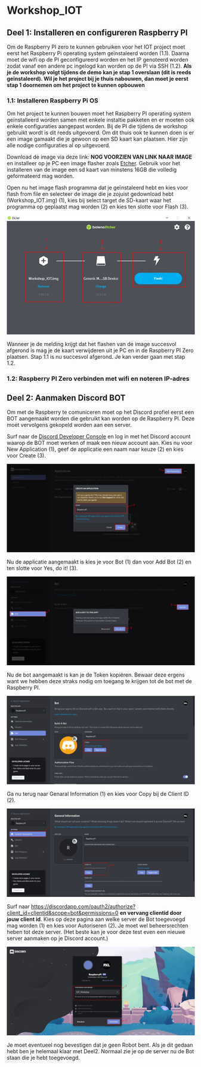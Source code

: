 # Workshop_IOT

## Deel 1: Installeren en configureren Raspberry PI
Om de Raspberry PI zero te kunnen gebruiken voor het IOT project moet eerst het Raspberry Pi operating system geïnstaleerd worden (1.1). Daarna moet de wifi op de PI geconfigureerd worden en het IP genoteerd worden zodat vanaf een andere pc ingelogd kan worden op de PI via SSH (1.2). **Als je de workshop volgt tijdens de demo kan je stap 1 overslaan (dit is reeds geïnstaleerd). Wil je het project bij je thuis nabouwen, dan moet je eerst stap 1 doornemen om het project te kunnen opbouwen**

### 1.1: Installeren Raspberry Pi OS

Om het project te kunnen bouwen moet het Raspberry PI operating system geïnstalleerd worden samen met enkele instaltie pakketen en er moeten ook enkele configuraties aangepast worden. Bij de PI die tijdens de workshop gebruikt wordt is dit reeds uitgevoerd. Om dit thuis ook te kunnen doen is er een image gamaakt die je gewoon op een SD kaart kan plaatsen. Hier zijn alle nodige configuraties al op uitgevoerd. 

Download de image via deze link: **NOG VOORZIEN VAN LINK NAAR IMAGE** en installeer op je PC een image flasher zoals [Etcher](https://www.balena.io/etcher/). Gebruik voor het installeren van de image een sd kaart van minstens 16GB die volledig geformateerd mag worden. 

Open nu het image flash programma dat je geïnstaleerd hebt en kies voor flash from file en selecteer de image die je zojuist gedownload hebt (Workshop_IOT.img) (1), kies bij select target de SD-kaart waar het programma op geplaatst mag worden (2) en kies ten slotte voor Flash (3).

![Deel1_1](/Documentatie/Afbeeldingen/Deel1_1.jpg)

Wanneer je de melding krijgt dat het flashen van de image succesvol afgerond is mag je de kaart verwijderen uit je PC en in de Raspberry PI Zero plaatsen. Stap 1.1 is nu succesvol afgerond. Je kan verder gaan met stap 1.2.

### 1.2: Raspberry PI Zero verbinden met wifi en noteren IP-adres


## Deel 2: Aanmaken Discord BOT
Om met de Raspberry te comuniceren moet op het Discord profiel eerst een BOT aangemaakt worden die gebruikt kan worden op de Raspberry PI. Deze moet vervolgens gekopeld worden aan een server. 

Surf naar de [Discord Developer Console](https://discordapp.com/developers/applications/me) en log in met het Discord account waarop de BOT moet werken of maak een nieuw account aan. Kies nu voor New Application (1), geef de applicatie een naam naar keuze (2) en kies voor Create (3).

![Deel2_1](/Documentatie/Afbeeldingen/Deel2_1.jpg)

Nu de applicatie aangemaakt is kies je voor Bot (1) dan voor Add Bot (2) en ten slotte voor Yes, do it! (3).

![Deel2_2](/Documentatie/Afbeeldingen/Deel2_2.jpg)

Nu de bot aangemaakt is kan je de Token kopiëren. Bewaar deze ergens want we hebben deze straks nodig om toegang te krijgen tot de bot met de Raspberry PI.

![Deel2_3](/Documentatie/Afbeeldingen/Deel2_3.jpg)

Ga nu terug naar Genaral Information (1) en kies voor Copy bij de Client ID (2). 

![Deel2_4](/Documentatie/Afbeeldingen/Deel2_4.jpg)

Surf naar https://discordapp.com/oauth2/authorize?client_id=clientid&scope=bot&permissions=0 **en vervang clientid door jouw client id**. Kies op deze pagina aan welke server de Bot toegevoegd mag worden (1) en kies voor Autoriseren (2). Je moet wel beheersrechten heben tot deze server. (Het beste kan je voor deze test even een nieuwe server aanmaken op je Discord account.)

![Deel2_5](/Documentatie/Afbeeldingen/Deel2_5.jpg)

Je moet eventueel nog bevestigen dat je geen Robot bent. Als je dit gedaan hebt ben je helemaal klaar met Deel2. Normaal zie je op de server nu de Bot staan die je hebt toegevoegd.
